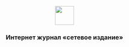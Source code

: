 <p align="center">
    <a href="https://temj.ru" target="_blank">
        <img src="https://raw.githubusercontent.com/temj-media/logo/d9a9d65ff8706e8ea89676afb099054eed187809/src/Full_logo.svg" height="50px">
    </a>
    <h3 align="center">Интернет журнал «сетевое издание»</h3>
</p>
